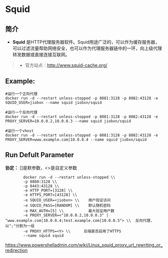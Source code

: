 Squid
===
## 简介
* **Squid** 是HTTP代理服务器软件。Squid用途广泛的，可以作为缓存服务器，可以过滤流量帮助网络安全，也可以作为代理服务器链中的一环，向上级代理转发数据或直接连接互联网。
> * 官方站点：http://www.squid-cache.org/


## Example:

    #运行一个正向代理
    docker run -d --restart unless-stopped -p 8081:3128 -p 8082:43128 -e SQUID_USER=jiobxn --name squid jiobxn/squid

    #运行一个反向代理
    docker run -d --restart unless-stopped -p 8081:3128 -p 8082:43128 -e PROXY_SERVER=10.0.0.2,10.0.0.3 --name squid jiobxn/squid

    #运行一个vhost
    docker run -d --restart unless-stopped -p 8081:3128 -p 8082:43128 -e PROXY_SERVER=www.example.com|10.0.0.4 --name squid jiobxn/squid

## Run Defult Parameter
**协定：** []是默参数，<>是自定义参数

			docker run -d --restart unless-stopped \\
			-p 8080:3128 \\
			-p 8443:43128 \\
			-e HTTP_PORT=[3128] \\
			-e HTTPS_PORT=[43128] \\
			-e SQUID_USER=<jiobxn> \\    用户验证访问
			-e SQUID_PASS=[RANDOM] \\    默认随机密码
			-e MAX_AUTH=[5] \\           最大验证用户数
			-e PROXY_SERVER=<"10.0.0.2,10.0.0.3" | "www.example.com|10.0.0.4;test.example.com|10.0.0.5"> \\  反向代理，以";"分割为一组
			-e PROXY_HTTPS=<Y> \\      后端是否启用了HTTPS
			--name squid squid

https://www.powershelladmin.com/wiki/Linux_squid_proxy_url_rewriting_or_redirection
